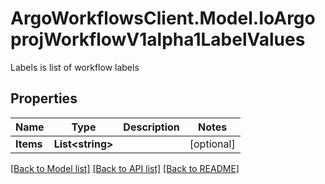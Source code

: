 # ArgoWorkflowsClient.Model.IoArgoprojWorkflowV1alpha1LabelValues
Labels is list of workflow labels

## Properties

Name | Type | Description | Notes
------------ | ------------- | ------------- | -------------
**Items** | **List&lt;string&gt;** |  | [optional] 

[[Back to Model list]](../README.md#documentation-for-models) [[Back to API list]](../README.md#documentation-for-api-endpoints) [[Back to README]](../README.md)

